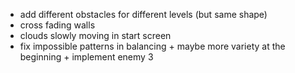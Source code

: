 - add different obstacles for different levels (but same shape)
- cross fading walls
- clouds slowly moving in start screen
- fix impossible patterns in balancing + maybe more variety at the beginning +
  implement enemy 3
